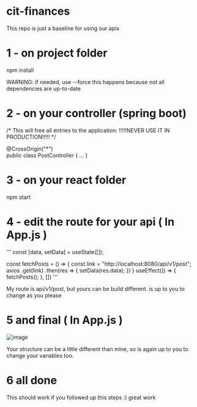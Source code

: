# cit-finances

This repo is just a baseline for using our apis

# 1 - on project folder

npm install

WARNING: if needed, use --force
this happens because not all dependencies are up-to-date

# 2 - on your controller (spring boot)

                    
/\* This will free all entries to the application: !!!!!NEVER USE IT IN PRODUCTION!!!!!    \*/

@CrossOrigin("\*")   
public class PostController {
...
}


# 3 - on your react folder

npm start

# 4 - edit the route for your api ( In App.js )
''' 
const [data, setData] = useState([]);

  const fetchPosts = () => {
    const link = "http://localhost:8080/api/v1/post";
    axios
      .get(link)
      .then(res => {
        setData(res.data);
      })
  }
  useEffect(() => {
    fetchPosts();
  }, []) '''
  
  My route is api/v1/post, but yours can be build different. is up to you to change as you please
  
  # 5 and final ( In App.js )
  
  ![image](https://user-images.githubusercontent.com/109676034/183122150-006d7926-b8b5-4e19-bc26-5aa2d40552f1.png)

  Your structure can be a little different than mine, so is again up to you to change your variables too.
  
  # 6 all done
  
  This should work if you followed up this steps :) great work
